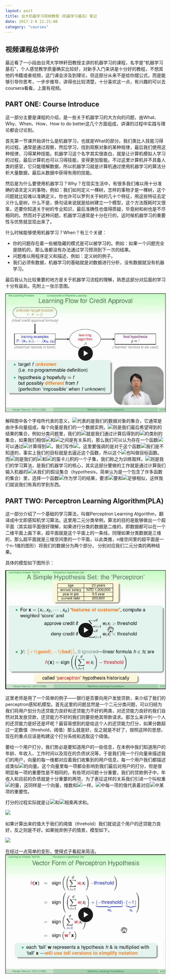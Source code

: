 ```yaml
---
layout: post
title: 台大机器学习视频教程（机器学习基石）笔记
date: 2017-2-8 21:21:00
category: "courses"
---
```

<h2>视频课程总体评价</h2>
<p>最近看了一小段由台湾大学林轩田教授主讲的机器学习的课程，名字是“机器学习基石”，个人感觉教学质量确实比较好，对新手入门来讲是十分好的教程，不想其他的书籍或者视频，这门课会涉及到理论，但这部分从来不是给你摆公式，而是能够引导你思考，一步步推导，讲得也比较清楚，十分喜欢这一点，有兴趣的可以去coursera看看，上面有视频。</p>

<h2>PART ONE: Course Introduce</h2>
<p>这一部分主要是课程的介绍，是一些关于机器学习的大方向的问题，由What、Why、When、How、How to do better这几个方面组成，讲课的过程中实践与理论都会讨论到。</p>
<p>首先第一节课开始讲什么是机器学习，也就是What的部分。我们类比人技能习得的过程，通常是通过观察，然后学习，找到观察对象的某种规律，最后我们使用这种规律，习得某种技能。机器学习这个名字其实很直白，就是让计算机模拟人学习的过程，最后计算机也可以习得技能，变得更加智能。不过这里计算机并不具备人类的感官，它只能理解数据，所以机器学习就是计算机通过使用机器学习的算法分析大量数据，最后从数据中获得有用的技能。</p>
<p>然后是为什么要使用机器学习？Why？在现实生活中，有很多我们难以用十分准确的语言定义的事物，例如：我们如何定义一棵树，怎样的事物才是一棵树，这个问题就比较难以准确定义，你也许可以罗列关于树的几十个特征，用这些特征去定义什么是树，什么不是，换句话来说就是给树建立一个模型，这个方法既耗时又很笨，还要你知道关于树的专业知识，最后准确性也值得质疑，毕竟树和树也是不尽相同的。然而对于这种问题，机器学习通常是十分在行的，这时候机器学习的重要性与优势就显现出来了。</p>
<p>什么时候能够使用机器学习？When？有三个关键：
<ul>
	<li>你的问题存在着一些被隐藏的模式是可以被学习的。例如：如果一个问题完全是随机的，那么谁都没有办法通过学习预测到下一次的结果。</li>
	<li>问题难以用程序定义和描述，例如：定义树的例子。</li>
	<li>我们必须有数据，机器学习的基础就是对数据进行分析，没有数据就没有机器学习。</li>
</ul></p>
<p>最后我认为比较重要的地方是关于机器学习流程的理解，熟悉这部分对后面的学习十分有益处。先附上一张示意图。</p>
<img src="https://raw.githubusercontent.com/longlongman/blog/gh-pages/images/NTU/NTU_1.JPG">
<p>解释图中各个字母所代表的意义，<img src="http://latex.codecogs.com/gif.latex?X"/>代表的是我们的数据对象的集合，它通常是由许多向量组成，每个向量是我们的一个数据实例，<img src="http://latex.codecogs.com/gif.latex?Y"/>则是我们最后希望得到的结果的集合，例如分类问题里，我们的<img src="http://latex.codecogs.com/gif.latex?Y"/>就是我们通过计算后得到的<img src="http://latex.codecogs.com/gif.latex?X"/>的类别的集合，如果我们相信<img src="http://latex.codecogs.com/gif.latex?X"/>和<img src="http://latex.codecogs.com/gif.latex?Y"/>之间是有关系的，那么我们可以认为存在一个函数<img src="http://latex.codecogs.com/gif.latex?f"/>可以通过<img src="http://latex.codecogs.com/gif.latex?X"/>计算得到<img src="http://latex.codecogs.com/gif.latex?Y"/>，我们写作<img src="http://latex.codecogs.com/gif.latex?f:X \rightarrow Y"/>，这里要强调的是对于这个函数<img src="http://latex.codecogs.com/gif.latex?f"/>我们是不知道的，事实上我们的目标就是去逼近这个函数，所以这个<img src="http://latex.codecogs.com/gif.latex?f"/>也叫做目标函数。而<img src="http://latex.codecogs.com/gif.latex?D"/>则是我们的<img src="http://latex.codecogs.com/gif.latex?X"/>和<img src="http://latex.codecogs.com/gif.latex?Y"/>的笛卡儿积的一个子集，我们称之为训练取样。<img src="http://latex.codecogs.com/gif.latex?A"/>则是我们的学习算法，是我们机器学习的核心，其实这部分要做的工作就是通过计算我们输入机器的<img src="http://latex.codecogs.com/gif.latex?D"/>从我们的假设集合（hypothesis，简单认为是一个包含了许多函数的集合）里，选择一个函数<img src="http://latex.codecogs.com/gif.latex?g"/>作为学习的结果，要求<img src="http://latex.codecogs.com/gif.latex?g"/>要和<img src="http://latex.codecogs.com/gif.latex?f"/>足够相似，这样我们就说我们有真的学到东西。</p>
<h2>PART TWO: Perceptron Learning Algorithm(PLA)</h2>
<p>这一部分介绍了一个基础的学习算法，叫做Perceptron Learning Algorithm，翻译成中文即感知机学习算法。这里用二元分类举例，算法的目的是能够做出一个超平面（其实超平面很好理解，如果进行分类的数据是二维的，即数据都可以在一个二维平面上画下来，超平面就是这个平面上的一条线，同理如果分类数据是三维的，那么超平面就是三维空间里的一个平面，以此类推，n维空间里的超平面是一个n-1维的图形）将我们的数据分为两个部分， 分别对应我们二元分类的两种结果。</p>
<p>具体的模型如下图所示：</p>
<img src="https://raw.githubusercontent.com/longlongman/blog/gh-pages/images/NTU/NTU_PLA.JPG">
<p>这里老师是用了一个简单的例子——银行是否要向用户发放贷款，来介绍了我们的perceptron感知机模型。首先这里的问题显然是一个二元分类问题，可以归结为我们将用户划分为还贷能力良好和还贷能力不好的两类，对还贷能力良好的我们自然对其发放贷款，还贷能力不好的我们则要拒绝其带款请求。那怎么来评判一个人的还贷能力是好还是坏呢？最容易想到的是给这个人的还贷能力打分，如果分数超过一定数值（threhold，阈值）那么就是好，反之就是不好了，按照这样的思想，现在的重点应该是构建这个打分系统和选取这个阈值。</p>
<p>要给一个用户打分，我们势必是要知道用户的一些信息，在本例中我们知道用户的年龄、年收入、工作时间以及现在的负债状况等，于是我们用一个行向量来描述我们的用户，向量的每一维都对应着我们收集到的用户信息，每一个用户我们都描述成类似<img src="http://latex.codecogs.com/gif.latex?X=(x1,x2,...,xd)"/>的向量。这个向量里每一项都会影响到我们最后对用户的打分，但是很明显每一项的重要性是不相同的，有些项对问题十分重要，我们的贷款例子中，年收入和目前的负债就是十分重要的两项，为了表征这样的关系我们引进一个叫权重<img src="http://latex.codecogs.com/gif.latex?W"/>的量，这同样是一个向量，维数和<img src="http://latex.codecogs.com/gif.latex?X"/>一样。<img src="http://latex.codecogs.com/gif.latex?W"/>中每一项的值代表着对应<img src="http://latex.codecogs.com/gif.latex?X"/>中某项的重要性。</p>
<p>打分的过程实际就是让<img src="http://latex.codecogs.com/gif.latex?wi"/>和<img src="http://latex.codecogs.com/gif.latex?xi"/>相乘再求和。<p><img src="http://latex.codecogs.com/gif.latex?\sum_{i=1}^{d}wixi"/></p>如果计算出来的值大于我们的阈值（threhold）我们就说这个用户的还贷能力良好，反之则是不好。如果抛弃例子的情景，模型如下。<p><img src="https://wikimedia.org/api/rest_v1/media/math/render/svg/04228fc42b76b9ebcb067208e6129c3ccb735903"></p>在经过一点简单的变形，使得式子看起来简洁。<img src="https://raw.githubusercontent.com/longlongman/blog/gh-pages/images/NTU/NTU_PLA_2.JPG">
</p>